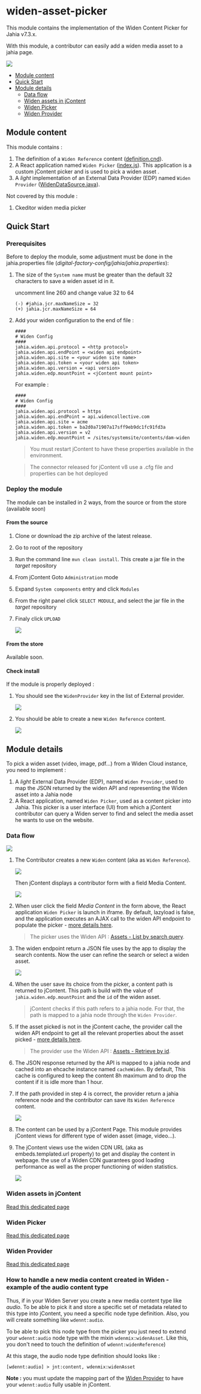 # widen-asset-picker

This module contains the implementation of the Widen Content Picker for Jahia v7.3.x.

With this module, a contributor can easily add a widen media asset to a jahia page.

![](./doc/images/master.png)


- [Module content](#module-content)
- [Quick Start](#quick-start)
- [Module details](#module-details)
    - [Data flow](#data-flow)
    - [Widen assets in jContent](#widen-assets-in-jcontent)
    - [Widen Picker](#widen-picker)
    - [Widen Provider](#widen-provider)


## Module content

This module contains :
1. The definition of a `Widen Reference` content ([definition.cnd][definition.cnd]).
1. A React application named `Widen Picker` ([index.js][react:index.js]).
    This application is a custom jContent picker and is used to pick a widen asset .
1. A *light* implementation of an External Data Provider (EDP) named
    `Widen Provider` ([WidenDataSource.java]).

Not covered by this module :
1. Ckeditor widen media picker

## Quick Start
### Prerequisites
Before to deploy the module, some adjustment must be done in the jahia.properties file (*digital-factory-config/jahia/jahia.properties*):
1. The size of the `System name` must be greater than the default 32 characters to save a widen asset id in it.

    uncomment line 260 and change value 32 to 64
    ```
    (-) #jahia.jcr.maxNameSize = 32
    (+) jahia.jcr.maxNameSize = 64
   ```
1. Add your widen configuration to the end of file :
    ```properties
    ####
    # Widen Config
    ####
    jahia.widen.api.protocol = <http protocol>
    jahia.widen.api.endPoint = <widen api endpoint>
    jahia.widen.api.site = <your widen site name>
    jahia.widen.api.token = <your widen api token>
    jahia.widen.api.version = <api version>
    jahia.widen.edp.mountPoint = <jContent mount point>
    ```
    For example :
    ```properties
    ####
    # Widen Config
    ####
    jahia.widen.api.protocol = https
    jahia.widen.api.endPoint = api.widencollective.com
    jahia.widen.api.site = acme
    jahia.widen.api.token = ba2d0a71907a17sff9eb9dc1fc91fd3a
    jahia.widen.api.version = v2
    jahia.widen.edp.mountPoint = /sites/systemsite/contents/dam-widen
    ```
   
   > You must restart jContent to have these properties available in the environment.

   > The connector released for jContent v8 use a .cfg file and properties can be hot deployed

### Deploy the module
The module can be installed in 2 ways, from the source or from the store (available soon)
#### From the source
1. Clone or download the zip archive of the latest release.
1. Go to root of the repository
1. Run the command line `mvn clean install`. This create a jar file in the *target* repository
1. From jContent Goto `Administration` mode
1. Expand `System components` entry and click `Modules`
1. From the right panel click `SELECT MODULE`, and select the jar file in the *target* repository
1. Finaly click `UPLOAD` 

    ![][030]

#### From the store
Available soon.

#### Check install
If the module is properly deployed :
1. You should see the `WidenProvider` key in the list of External provider.

    ![][031]

1. You should be able to create a new `Widen Reference` content.

    ![][001]

## Module details

To pick a widen asset (video, image, pdf...) from a Widen Cloud instance, you need to implement :
1. A *light* External Data Provider (EDP), named `Widen Provider`,
    used to map the JSON returned by the widen API and representing the Widen asset into a Jahia node
1. A React application, named `Widen Picker`, used as a content picker into Jahia. 
    This picker is a user interface (UI) from which a jContent contributor can query a Widen server to find and 
    select the media asset he wants to use on the website.

### Data flow

![][010]

1. The Contributor creates a new `Widen` content (aka as `Widen Reference`).

    ![][0011]
    
    Then jContent displays a contributor form with a field Media Content.

    ![][002]

1. When user click the field *Media Content* in the form above, the React application `Widen Picker` is launch in iframe. 
    By default, lazyload is false, and the application executes an AJAX call to the widen API endpoint to populate the picker -
    [more details here](#widen-picker).
    
    > The picker uses the Widen API : [Assets - List by search query][widenAPI:AssetByQuery].

1. The widen endpoint return a JSON file uses by the app to display the search contents. Now the user can refine the search or select a widen asset.

    ![][0041]

1. When the user save its choice from the picker, a content path is returned to jContent. This path is build with the value of `jahia.widen.edp.mountPoint`
    and the `id` of the widen asset.
    
    > jContent checks if this path refers to a jahia node. For that, the path is mapped to a jahia node 
    through the `Widen Provider`.
    
1. If the asset picked is not in the jContent cache, the provider call the widen API endpoint to get all the relevant properties about the asset picked - [more details here](#widen-provider).
        
    > The provider use the Widen API : [Assets - Retrieve by id][widenAPI:AssetById].

1. The JSON response returned by the API is mapped to a jahia node and cached into an ehcache instance named `cacheWiden`.
    By default, This cache is configured to keep the content 8h maximum and to drop the content if it is idle more than 1 hour. 
    
1. If the path provided in step 4 is correct, the provider return a jahia reference node and the contributor can save its `Widen Reference`
    content.
    
    ![][005]
    
1. The content can be used by a jContent Page. This module provides jContent views for different type of widen asset (image, video...).

1. The jContent views use the widen CDN URL (aka as embeds.templated.url property) to get and display the content in webpage.
the use of a Widen CDN guarantees good loading performance as well as the proper functioning of widen statistics.

    ![][0061]
   
### Widen assets in jContent
[Read this dedicated page][contentDefinition.md]
 
### Widen Picker
[Read this dedicated page][picker.md]

### Widen Provider
[Read this dedicated page][provider.md]

### How to handle a new media content created in Widen - example of the audio content type

Thus, if in your Widen Server you create a new media content type like *audio*.
To be able to pick it and store a specific set of metadata related to this type into jContent,
you need a specific node type definition. Also, you will create something like `wdennt:audio`.

To be able to pick this node type from the picker you just need to extend your `wdennt:audio`
node type with the mixin `wdenmix:widenAsset`. Like this, you don't need to touch the definition
of `wdennt:widenReference`)

At this stage, the audio node type definition should looks like :
```cnd
[wdennt:audio] > jnt:content, wdenmix:widenAsset
```

**Note :** you must update the mapping part of the [Widen Provider](#widen-provider)
to have your `wdennt:audio` fully usable in jContent.



[030]: ./doc/images/030_install.png
[031]: ./doc/images/031_install_completed.png
[001]: ./doc/images/001_menu-select.png
[010]: ./doc/images/010_archi.png
[0011]: ./doc/images/0011_menuSelect2.png
[002]: ./doc/images/002_widenReference.png
[0041]: ./doc/images/0041_widenPickerSelected.png
[005]: ./doc/images/005_widenReferenceSelected.png
[0061]: ./doc/images/0061_widenAssetInSite.png

[contentDefinition.md]: ./doc/en/contentDefinition.md
[picker.md]: ./doc/en/picker.md
[provider.md]: ./doc/en/provider.md

[definition.cnd]: ./src/main/resources/META-INF/definitions.cnd
[react:index.js]: ./src/REACT/src/index.js
[WidenDataSource.java]: ./src/main/java/org/jahia/se/modules/widenprovider/WidenDataSource.java

[widenAPI:AssetByQuery]: https://widenv2.docs.apiary.io/#reference/assets/assets/list-by-search-query
[widenAPI:AssetById]: https://widenv2.docs.apiary.io/#reference/assets/assets/retrieve-by-id




